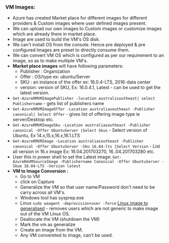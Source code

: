### VM Images:
- Azure has created Market place for different images for different providers & Custom images where user defined images present.
- We can upload our own images to Custom images or customize images which are already there in market place.
- Image are used to build the VM's OS disk.
- We can't install OS from the console. Hence pre deployed & pre configured Images are preset to directly consume them.
- We can convert VM OS which is configured as per our requirement to an image, so as to make multiple VM's.
- **Market place images** will have following parameters:
  - Publisher : Organization
  - Offer : OS/type ex: ubuntu/Server
  - SKU : an instance of the offer ex: 16.0.4-LTS, 2016-data center
  - version: version of SKU, Ex: 16.0.4.1, Latest - can be used to get the latest version.
- `Get-AzureRMVMImagePublisher -location australisoutheast| select Publishername` - gets list of publishers name
- `Get-AzureRMVMImageOffer -Location australiasoutheast -Publisher canonical| Select Offer` - gives list of offering image type ie server/Desktop etc.
- `Get-AzureRMVMImageSku -Location australiasoutheast -Publisher canonical -Offer UbuntuServer |Select Skus` - Select version of Ubuntu, Ex 14.x,15.x,16.x,16.1.LTS
-  `Get-AzureRMVMImage -Location australiasoutheast -Publisher canonical -Offer UbuntuServer -Sku 16.04-lts |Select Version` - List all version in 16.x image Ex: 16.04.201703270, 16..04.201703280 etc.
- User this in power shell to set the Latest image: `Get-AzureRmVMSourceImage -Publishername Canonical -Offer UbuntuServer -Skue 16.04-LTS -Version latest`
- **VM to Image Conversion :** 
  - Go to VM
  - click on Capture
  - Generalize the VM so that user name/Password don't need to be carry across all VM's.
  - Windows tool has sysprep.exe 
  - Linux `sudo waagent -deprovision+user -force` [Linux image to generalised](https://docs.microsoft.com/en-us/azure/virtual-machines/linux/capture-image) - removes users which are not generic to make image out of the VM Linux OS.
  - Deallocate the VM (shutdown the VM)
  - Mark the vm as generalize 
  - Create an image from the VM.
  - Any VM convereted to image, can't be used. 
  
